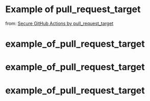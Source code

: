 # Example of pull_request_target



from: [Secure GitHub Actions by pull_request_target](https://dev.to/suzukishunsuke/secure-github-actions-by-pullrequesttarget-641)
# example_of_pull_request_target
# example_of_pull_request_target
# example_of_pull_request_target
